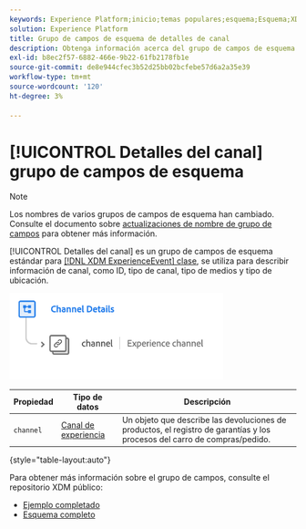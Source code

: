 ```yaml
---
keywords: Experience Platform;inicio;temas populares;esquema;Esquema;XDM;ExperienceEvent;campos;esquemas;Esquemas;Diseño de esquema;grupo de campos;grupo de campos;
solution: Experience Platform
title: Grupo de campos de esquema de detalles de canal
description: Obtenga información acerca del grupo de campos de esquema Detalles del canal.
exl-id: b8ec2f57-6882-466e-9b22-61fb2178fb1e
source-git-commit: de8e944cfec3b52d25bb02bcfebe57d6a2a35e39
workflow-type: tm+mt
source-wordcount: '120'
ht-degree: 3%

---
```


# [!UICONTROL Detalles del canal] grupo de campos de esquema

>[!NOTE]
>
>Los nombres de varios grupos de campos de esquema han cambiado. Consulte el documento sobre [actualizaciones de nombre de grupo de campos](../name-updates.md) para obtener más información.

[!UICONTROL Detalles del canal] es un grupo de campos de esquema estándar para [[!DNL XDM ExperienceEvent] clase](../../classes/experienceevent.md), se utiliza para describir información de canal, como ID, tipo de canal, tipo de medios y tipo de ubicación.

![](../../images/field-groups/channel-details.png)

| Propiedad | Tipo de datos | Descripción |
| --- | --- | --- |
| `channel` | [Canal de experiencia](../../data-types/experience-channel.md) | Un objeto que describe las devoluciones de productos, el registro de garantías y los procesos del carro de compras/pedido. |

{style="table-layout:auto"}

Para obtener más información sobre el grupo de campos, consulte el repositorio XDM público:

* [Ejemplo completado](https://github.com/adobe/xdm/blob/master/components/fieldgroups/experience-event/experienceevent-channel.example.1.json)
* [Esquema completo](https://github.com/adobe/xdm/blob/master/components/fieldgroups/experience-event/experienceevent-channel.schema.json)
